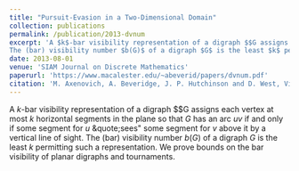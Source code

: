 ```yaml
---
title: "Pursuit-Evasion in a Two-Dimensional Domain"
collection: publications
permalink: /publication/2013-dvnum
excerpt: 'A $k$-bar visibility representation of a digraph $$G assigns each vertex at most $k$ horizontal segments in the plane so that $G$ has an arc $uv$ if and only if some segment for $u$ &quote;sees&quot; some segment for $v$ above it by a vertical line of sight. 
The (bar) visibility number $b(G)$ of a digraph $G$ is the least $k$ permitting such a representation. We prove bounds on the bar visibility of planar digraphs and tournaments.'
date: 2013-08-01
venue: 'SIAM Journal on Discrete Mathematics'
paperurl: 'https://www.macalester.edu/~abeverid/papers/dvnum.pdf'
citation: 'M. Axenovich, A. Beveridge, J. P. Hutchinson and D. West, Visibility Number of Directed Graphs, SIAM Journal on Discrete Mathematics, Vol 27, No. 3, (2013), 1429-1449.'
---
```


A $k$-bar visibility representation of a digraph $$G assigns each vertex at most $k$ horizontal
segments in the plane so that $G$ has an arc $uv$ if and only if some segment for $u$ &quote;sees&quot;
some segment for $v$ above it by a vertical line of sight. 
The (bar) visibility number $b(G)$ of a digraph $G$ is the least $k$ permitting such a representation. 
We prove bounds on the bar visibility of planar digraphs and tournaments.

